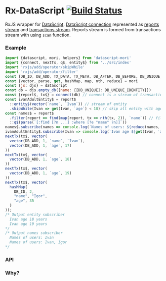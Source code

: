 Rx-DataScript [![Build Status](https://travis-ci.org/typeetfunc/rx-datascript.svg?branch=master)](https://travis-ci.org/typeetfunc/rx-datascript)
=========================

RxJS wrapper for [DataScript](https://github.com/tonsky/datascript). [DataScript connection](https://github.com/tonsky/datascript/blob/master/test%2Fdatascript%2Ftest%2Fconn.cljc) represented as [reports stream](https://github.com/typeetfunc/rx-datascript/blob/master/src/index.js#L22) and [transactions stream](https://github.com/typeetfunc/rx-datascript/blob/master/src/index.js#L21). Reports stream is formed from transactions stream with using `scan` function.

### Example
```Javascript
import {datascript, mori, helpers} from 'datascript-mori'
import {connect, nextTx, q$, entity$} from '../src/index'
import 'rxjs/add/operator/skipWhile'
import 'rxjs/add/operator/filter'
const {DB_ID, DB_ADD, TX_DATA, TX_META, DB_AFTER, DB_BEFORE, DB_UNIQUE, DB_UNIQUE_IDENTITY} = helpers
const {vector, parse, get, hashMap, map, nth, reduce} = mori
const {js: djs} = datascript
const db = djs.empty_db({name: {[DB_UNIQUE]: DB_UNIQUE_IDENTITY}})
const {report$, tx$} = connect(db) // connect is a stream of transactions and stream of reports
const ivanAdultEntity$ = report$
  ::entity$(vector(`name`, `Ivan`)) // stream of entity
  .skipWhile(Ivan => get(Ivan, `age`) < 18) // skip all entity with age < 18
const names$ = report$
  .filter(report => find(map(report, tx => nth(tx, 2)), `name`)) // filter all tx which dont affect names of entities
  ::q$(parse(`[:find [?n ...] :where [?e "name" ?n]]`))
names$.subscribe(names => console.log(`Names of users: ${reduce(names, (acc, name) => acc + ', ' + name)}`))
ivanAdultEntity$.subscribe(Ivan => console.log(`Ivan age ${get(Ivan, 'age')} years`))
nextTx(tx$, vector(
  vector(DB_ADD, 1, `name`, `Ivan`),
  vector(DB_ADD, 1, `age`, 17)
))
nextTx(tx$, vector(
  vector(DB_ADD, 1, `age`, 18)
))
nextTx(tx$, vector(
  vector(DB_ADD, 1, `age`, 19)
))
nextTx(tx$, vector(
  hashMap(
    DB_ID, 2,
    "name", "Igor",
    "age", 35
  )
));
/* Output entity subscriber
  Ivan age 18 years
  Ivan age 19 years
*/
/* Output names subscriber
  Names of users: Ivan
  Names of users: Ivan, Igor
*/
```
### API

### Why?
